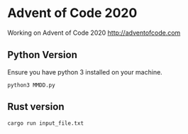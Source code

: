 # Advent of Code 2020

Working on Advent of Code 2020 http://adventofcode.com

## Python Version
Ensure you have python 3 installed on your machine.

``` 
python3 MMDD.py 
```

## Rust version
```
cargo run input_file.txt
```
